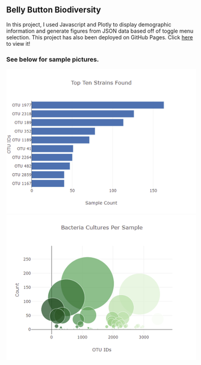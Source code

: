 <h2>Belly Button Biodiversity</h2>
In this project, I used Javascript and Plotly to display demographic information and generate figures from JSON data based off of toggle menu selection. This project has also been deployed on GitHub Pages. Click <a href="https://civond.github.io/plotly_deployment/">here</a> to view it!

<h3>See below for sample pictures.</h3>
<img src="images/TopStrains.PNG"></img>
<img src="images/Cultures.PNG"></img>
